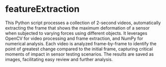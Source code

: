 # featureExtraction
This Python script processes a collection of 2-second videos, automatically extracting the frame that shows the maximum deformation of a sensor when subjected to varying forces using different objects. It leverages OpenCV for video processing and frame extraction, and NumPy for numerical analysis. Each video is analyzed frame-by-frame to identify the point of greatest change compared to the initial frame, capturing critical moments of impact in sensor testing scenarios. The results are saved as images, facilitating easy review and further analysis.

